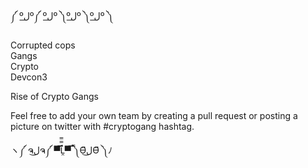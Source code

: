 ༼ ºل͟º༼ ºل͟º ༽ºل͟º ༽ºل͟º ༽

Corrupted cops  
Gangs  
Crypto  
Devcon3  

Rise of Crypto Gangs

Feel free to add your own team by creating a pull request or posting a picture on twitter with #cryptogang hashtag.


ヽ༼ ຈل͜ຈ༼ ▀̿̿Ĺ̯̿̿▀̿ ̿༽Ɵ͆ل͜Ɵ͆ ༽ﾉ
